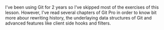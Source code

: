 I've been using Git for 2 years so I've skipped most of the exercises of this lesson. However, I've read several chapters of Git Pro in order to know bit more abour rewriting history, the underlaying data structures of Git and advanced features like client side hooks and filters.
